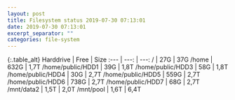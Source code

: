 ```yaml
---
layout: post
title: Filesystem status 2019-07-30 07:13:01
date: 2019-07-30 07:13:01
excerpt_separator: ""
categories: file-system
---
```

{:.table_alt}
Harddrive | Free | Size
:--- | ---: | ---:
/ | 27G | 37G
/home | 632G | 1,7T
/home/public/HDD1 | 39G | 1,8T
/home/public/HDD3 | 58G | 1,8T
/home/public/HDD4 | 30G | 2,7T
/home/public/HDD5 | 559G | 2,7T
/home/public/HDD6 | 738G | 2,7T
/home/public/HDD7 | 68G | 2,7T
/mnt/data2 | 1,5T | 2,0T
/mnt/pool | 1,6T | 6,4T
